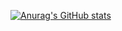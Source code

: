 [![Anurag's GitHub stats](https://github-readme-stats.vercel.app/api?username=billmi&show_icons=true&theme=dracula)](https://github.com/anuraghazra/github-readme-stats)
